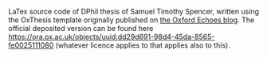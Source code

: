 LaTex source code of DPhil thesis of Samuel Timothy Spencer, written using the OxThesis template originally published on [the Oxford Echoes blog](https://www.oxfordechoes.com/oxford-thesis-template/). The official deposited version can be found here https://ora.ox.ac.uk/objects/uuid:dd29d691-98d4-45da-8565-fe0025111080 (whatever licence applies to that applies also to this).
